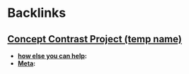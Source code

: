 
# Backlinks
## [Concept Contrast Project (temp name)](<Concept Contrast Project (temp name).md>)
- **[how else you can help](<how else you can help.md>):**
- **[Meta](<Meta.md>):**

